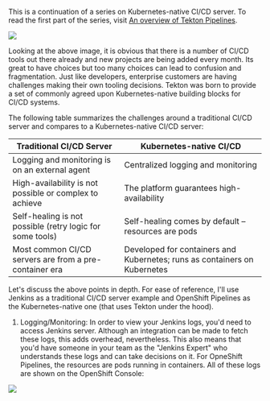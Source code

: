 This is a continuation of a series on Kubernetes-native CI/CD server. To read the first part of the series, visit [An overview of Tekton Pipelines](https://github.com/dewan-ahmed/Tekton101/blob/master/1%20-%20An%20overview%20of%20Tekton%20Pipelines.md).

![](https://github.com/dewan-ahmed/Tekton101/blob/master/assets/too%20many%20tools.png)

Looking at the above image, it is obvious that there is a number of CI/CD tools out there already and new projects are 
being added every month. Its great to have choices but too many choices can lead to confusion and fragmentation. Just like developers, enterprise customers are having challenges making their own tooling decisions. Tekton was born to provide a set of commonly agreed upon Kubernetes-native building blocks for CI/CD systems.

The following table summarizes the challenges around a traditional CI/CD server and compares to a Kubernetes-native CI/CD server:

| Traditional CI/CD Server | Kubernetes-native CI/CD|
|---|---|
| Logging and monitoring is on an external agent| Centralized logging and monitoring|
| High-availability is not possible or complex to achieve| The platform guarantees high-availability|
| Self-healing is not possible (retry logic for some tools)|  Self-healing comes by default –resources are pods|
| Most common CI/CD servers are from a pre-container era| Developed for containers and Kubernetes; runs as containers on Kubernetes|

Let's discuss the above points in depth. For ease of reference, I'll use Jenkins as a traditional CI/CD server example and OpenShift Pipelines as the Kubernetes-native one (that uses Tekton under the hood).

1. Logging/Monitoring: In order to view your Jenkins logs, you'd need to access Jenkins server. Although an integration can be made to fetch these logs, this adds overhead, nevertheless. This also means that you'd have someone in your team as the "Jenkins Expert" who understands these logs and can take decisions on it. For OpneShift Pipelines, the resources are pods running in containers. All of these logs are shown on the OpenShift Console:

![](https://github.com/dewan-ahmed/Tekton101/blob/master/assets/openshift-pipelines-logs.png)


